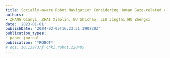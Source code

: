 ```yaml
---
title: Socially-aware Robot Navigation Considering Human Gaze-related Area Constraints
authors:
- ZHANG Qianyi, ZHAI Xiaolin, WU Shichao, LIU Jingtai HU Zhengxi
date: '2023-01-01'
publishDate: '2024-02-05T16:23:51.390820Z'
publication_types:
- paper-journal
publication: '*ROBOT*'
# doi: 10.13973/j.cnki.robot.220405
---
```

